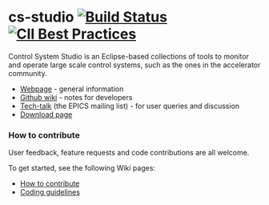 # cs-studio [![Build Status](https://travis-ci.org/ControlSystemStudio/cs-studio.svg?branch=master)](https://travis-ci.org/ControlSystemStudio/cs-studio) [![CII Best Practices](https://bestpractices.coreinfrastructure.org/projects/541/badge)](https://bestpractices.coreinfrastructure.org/projects/541)

Control System Studio is an Eclipse-based collections of tools to monitor and operate large scale control systems, such as the ones in the accelerator community.

* [Webpage](http://controlsystemstudio.github.io/) - general information
* [Github wiki](https://github.com/ControlSystemStudio/cs-studio/wiki/) - notes for developers
* [Tech-talk](http://aps.anl.gov/epics/tech-talk/index.php) (the EPICS mailing list) - for user queries and discussion
* [Download page](http://controlsystemstudio.org/download.html)

### How to contribute

User feedback, feature requests and code contributions are all welcome.

To get started, see the following Wiki pages:

* [How to contribute](https://github.com/ControlSystemStudio/cs-studio/wiki/HowToContribute)
* [Coding guidelines](https://github.com/ControlSystemStudio/cs-studio/wiki/CodingGuidelines)



